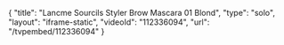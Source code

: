 {
    "title": "Lancme Sourcils Styler Brow Mascara  01 Blond",
    "type": "solo",
    "layout": "iframe-static",
    "videoId": "112336094",
    "url": "\/tvpembed\/112336094"
}